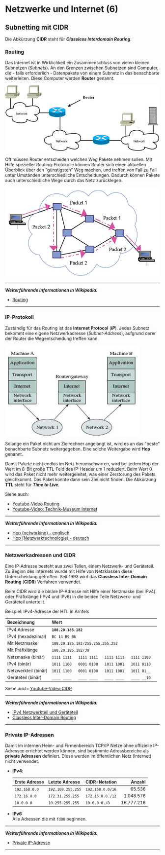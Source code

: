 # Netzwerke und Internet (6)

## Subnetting mit CIDR

Die Abkürzung **CIDR** steht für ***Classless Interdomain Routing***.

### Routing

Das Internet ist in Wirklichkeit ein Zusammenschluss von vielen kleinen Subnetzen (*Subnets*). An den Grenzen zwischen Subnetzen sind Computer, die - falls erforderlich - Datenpakete von einem Subnetz in das benachbarte weiterleiten. Diese Computer werden **Router** genannt.

![](./img/internet-structure.png)

Oft müssen Router entscheiden welchen Weg Pakete nehmen sollen. Mit Hilfe spezieller Routing-Protokolle können Router sich einen aktuellen Überblick über den "günstigsten" Weg machen, und treffen von Fall zu Fall unter Umständen unterschiedliche Entscheidungen. Dadurch können Pakete auch unterschiedliche Wege durch das Netz zurücklegen.

![](./img/internet-routing-case.png)

---------------------------
***Weiterführende Informationen in Wikipedia:***

* [Routing](https://de.wikipedia.org/wiki/Routing)
-------------------------

### IP-Protokoll

Zuständig für das Routing ist das **Internet Protocol** (***IP***). Jedes Subnetz bekommt eine eigene Netzwerkadresse (*Subnet-Address*), aufgrund derer der Router die Wegentscheidung treffen kann.

![](./img/internet-packet-transfer.png)

Solange ein Paket nicht am Zielrechner angelangt ist, wird es an das "beste" benachbarte Subnetz weitergegeben. Eine solche Weitergabe wird **Hop** genannt.

Damit Pakete nicht endlos im Netz herumschwirren, wird bei jedem Hop der Wert im 8-Bit große TTL-Feld des IP-Header um 1 reduziert. Beim Wert 0 wird das Paket nicht mehr weitergeleitet, was einer Zerstörung des Pakets gleichkommt. Das Paket konnte dann sein Ziel nicht finden. Die Abkürzung **TTL** steht für ***Time to Live***.

Siehe auch:  
* [Youtube-Video Routing](https://www.youtube.com/watch?v=ToHBZJ5uwAk)
* [Youtube-Video: Technik-Museum Internet](https://www.youtube.com/watch?v=uIZh2v7YpP4)


---------------------------
***Weiterführende Informationen in Wikipedia:***

* [Hop (networking) - englisch](https://en.wikipedia.org/wiki/Hop_(networking))
* [Hop (Netzwerktechnologie) - deutsch](https://de.wikipedia.org/wiki/Hop_(Netzwerktechnologie))
-------------------------

### Netzwerkadressen und CIDR

Eine IP-Adresse besteht aus zwei Teilen, einem Netzwerk- und Geräteteil. Zu Beginn des Internets wurde mit Hilfe von Netzklassen diese Unterscheidung getroffen. Seit 1993 wird das **Classless Inter-Domain Routing** (**CIDR**) Verfahren verwendet.

Beim CIDR wird die binäre IP-Adresse mit Hilfe einer Netzmaske (bei IPv4) oder Präfixlänge (IPv4 und IPv6) in die beiden Teile Netzwerk- und Geräteteil unterteilt.

Beispiel: IPv4-Adresse der HTL in Arnfels

Bezeichnung | Wert
 :-- | :--
IPv4 Adresse         | **`188.20.185.182`**
IPv4 (hexadezimal)   | `BC 14 B9 B6`
Mit Netzmaske        | `188.20.185.182/255.255.255.252`
Mit Präfixlänge      | `188.20.185.182/30`
Netzmaske (binär)    | `1111 1111   1111 1111   1111 1111   1111 1100`
IPv4 (binär)         | `1011 1100   0001 0100   1011 1001   1011 0110`
Netzwerkteil (binär) | `1011 1100   0001 0100   1011 1001   1011 01__  `
Geräteteil (binär)   | `____ ____   ____ ____   ____ ____   ____ __10`

Siehe auch: [Youtube-Video CIDR](https://www.youtube.com/watch?v=mOxDgAKIDfs)

---------------------------
***Weiterführende Informationen in Wikipedia:***
* [IPv4 Netzwerkteil und Geräteteil](https://de.wikipedia.org/wiki/IP-Adresse#Netzwerkteil_und_Ger%C3%A4teteil)
* [Classless Inter-Domain Routing](https://de.wikipedia.org/wiki/Classless_Inter-Domain_Routing)
---------------------------

### Private IP-Adressen

Damit im internen Heim- und Firmenbereich TCP/IP Netze ohne offizielle IP-Adressen errichtet werden können, sind bestimmte Adressbereiche als **private Adressen** definiert. Diese werden im öffentlichen Netz (Internet) nicht verwendet.

* **IPv4**: 

   Erste Adresse | Letzte Adresse | CIDR-Notation | Anzahl
    :----------- | :------------ | :----------- | -----: 
    `192.168.0.0` | `192.168.255.255` | `192.168.0.0/16` |     65.536
    `172.16.0.0`  | `172.31.255.255`  | `172.16.0.0./12` |  1.048.576
    `10.0.0.0`    | `10.255.255.255`  | `10.0.0.0./8`    | 16.777.216

* **IPv6**  
Alle Adressen die mit `fd00` beginnen.

---------------------------
***Weiterführende Informationen in Wikipedia:***
* [Private IP-Adresse](https://de.wikipedia.org/wiki/Private_IP-Adresse)
---------------------------



